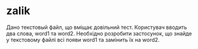 # zalik
Дано текстовый файл, що вміщає довільний тест. Користувач вводить два слова, word1 та word2. Необхідно розробити застосунок, що знайде у текстовому файлі всі появи word1 та замінить їх на word2.

